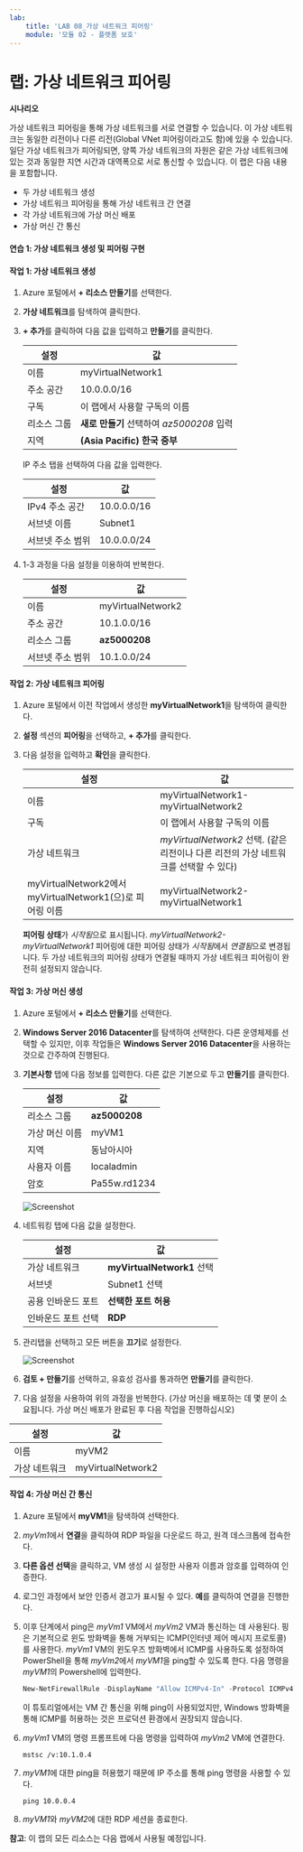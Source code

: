 ```yaml
---
lab:
    title: 'LAB 08_가상 네트워크 피어링'
    module: '모듈 02 - 플랫폼 보호'
---
```


# 랩: 가상 네트워크 피어링

**시나리오**

가상 네트워크 피어링을 통해 가상 네트워크를 서로 연결할 수 있습니다. 이 가상 네트워크는 동일한 리전이나 다른 리전(Global VNet 피어링이라고도 함)에 있을 수 있습니다. 일단 가상 네트워크가 피어링되면, 양쪽 가상 네트워크의 자원은 같은 가상 네트워크에 있는 것과 동일한 지연 시간과 대역폭으로 서로 통신할 수 있습니다. 이 랩은 다음 내용을 포함합니다.

- 두 가상 네트워크 생성
- 가상 네트워크 피어링을 통해 가상 네트워크 간 연결 
- 각 가상 네트워크에 가상 머신 배포
- 가상 머신 간 통신


#### 연습 1: 가상 네트워크 생성 및 피어링 구현

#### 작업 1: 가상 네트워크 생성

1.  Azure 포털에서 **+ 리소스 만들기**를 선택한다.

2.  **가상 네트워크**를 탐색하여 클릭한다.

3.  **+ 추가**를 클릭하여 다음 값을 입력하고 **만들기**를 클릭한다. 

    |설정|값|
    |---|---|
    |이름|myVirtualNetwork1|
    |주소 공간|10.0.0.0/16|
    |구독| 이 랩에서 사용할 구독의 이름 |
    |리소스 그룹| **새로 만들기** 선택하여 *az5000208* 입력|
    |지역| **(Asia Pacific) 한국 중부**|

    IP 주소 탭을 선택하여 다음 값을 입력한다. 

    |설정|값|
    |---|---|
    |IPv4 주소 공간|10.0.0.0/16|
    |서브넷 이름|Subnet1|
    |서브넷 주소 범위|10.0.0.0/24|

4.  1-3 과정을 다음 설정을 이용하여 반복한다.

    |설정|값|
    |---|---|
    |이름|myVirtualNetwork2|
    |주소 공간|10.1.0.0/16|
    |리소스 그룹| **az5000208** |
    |서브넷 주소 범위|10.1.0.0/24|


#### 작업 2: 가상 네트워크 피어링

1.  Azure 포털에서 이전 작업에서 생성한 **myVirtualNetwork1**을 탐색하여 클릭한다.

2.  **설정** 섹션의 **피어링**을 선택하고, **+ 추가**를 클릭한다.

3.  다음 설정을 입력하고 **확인**을 클릭한다. 

    |설정|값|
    |---|---|
    |이름|myVirtualNetwork1-myVirtualNetwork2|
    |구독| 이 랩에서 사용할 구독의 이름 |
    |가상 네트워크|*myVirtualNetwork2* 선택. (같은 리전이나 다른 리전의 가상 네트워크를 선택할 수 있다) |
    |myVirtualNetwork2에서 myVirtualNetwork1(으)로 피어링 이름|myVirtualNetwork2-myVirtualNetwork1|

    **피어링 상태**가 *시작됨*으로 표시됩니다. 
    *myVirtualNetwork2-myVirtualNetwork1* 피어링에 대한 피어링 상태가 *시작됨*에서 *연결됨*으로 변경됩니다. 두 가상 네트워크의 피어링 상태가 연결될 때까지 가상 네트워크 피어링이 완전히 설정되지 않습니다.
    

#### 작업 3: 가상 머신 생성

1.  Azure 포털에서 **+ 리소스 만들기**를 선택한다.

2.  **Windows Server 2016 Datacenter**를 탐색하여 선택한다. 다른 운영체제를 선택할 수 있지만, 이후 작업들은 **Windows Server 2016 Datacenter**을 사용하는 것으로 간주하여 진행된다. 

3.  **기본사항** 탭에 다음 정보를 입력한다. 다른 값은 기본으로 두고 **만들기**를 클릭한다. 

    |설정|값|
    |---|---|
    |리소스 그룹| **az5000208**|
    |가상 머신 이름|myVM1|
    |지역| 동남아시아|
    |사용자 이름| localadmin |
    |암호| Pa55w.rd1234 |
       
     ![Screenshot](../Media/Module-2/cb5ebafc-7225-416e-bb48-0643001b8fe8.png)
   
5.  네트워킹 탭에 다음 값을 설정한다. 

    |설정|값|
    |---|---|
    |가상 네트워크| **myVirtualNetwork1** 선택|
    |서브넷| Subnet1 선택|
    |공용 인바운드 포트| **선택한 포트 허용**|
    |인바운드 포트 선택| **RDP** |

1.  관리탭을 선택하고 모든 버튼을 **끄기**로 설정한다. 

     ![Screenshot](../Media/Module-2/4084f585-093d-465a-90b9-ebf85d57fb26.png)

6.  **검토 + 만들기**를 선택하고, 유효성 검사를 통과하면 **만들기**를 클릭한다.

1.  다음 설정을 사용하여 위의 과정을 반복한다. (가상 머신을 배포하는 데 몇 분이 소요됩니다. 가상 머신 배포가 완료된 후 다음 작업을 진행하십시오)

 |설정|값|
 |---|---|
 |이름 | myVM2|
 |가상 네트워크 | myVirtualNetwork2|


#### 작업 4: 가상 머신 간 통신

1.  Azure 포털에서 **myVM1**을 탐색하여 선택한다. 

2.  *myVm1*에서 **연결**을 클릭하여 RDP 파일을 다운로드 하고, 원격 데스크톱에 접속한다. 

4.  **다른 옵션 선택**을 클릭하고, VM 생성 시 설정한 사용자 이름과 암호를 입력하여 인증한다.

5.  로그인 과정에서 보안 인증서 경고가 표시될 수 있다. **예**를 클릭하여 연결을 진행한다. 

6.  이후 단계에서 ping은 *myVm1* VM에서 *myVm2* VM과 통신하는 데 사용된다. 핑은 기본적으로 윈도 방화벽을 통해 거부되는 ICMP(인터넷 제어 메시지 프로토콜)를 사용한다. *myVm1* VM의 윈도우즈 방화벽에서 ICMP를 사용하도록 설정하여 PowerShell을 통해 *myVm2*에서 *myVM1*을 ping할 수 있도록 한다. 다음 명령을 *myVM1*의 Powershell에 입력한다. 

    ```powershell
    New-NetFirewallRule -DisplayName "Allow ICMPv4-In" -Protocol ICMPv4
    ```
    
    이 튜토리얼에서는 VM 간 통신을 위해 ping이 사용되었지만, Windows 방화벽을 통해 ICMP를 허용하는 것은 프로덕션 환경에서 권장되지 않습니다. 

7.  *myVm1* VM의 명령 프롬프트에 다음 명령을 입력하여 *myVm2* VM에 연결한다.

    ```cli
    mstsc /v:10.1.0.4
    ```
    
8.  *myVM1*에 대한 ping을 허용했기 때문에 IP 주소를 통해 ping 명령을 사용할 수 있다. 

    ```cli
    ping 10.0.0.4
    ```
    
9.  *myVM1*와 *myVM2*에 대한 RDP 세션을 종료한다. 


**참고**: 이 랩의 모든 리소스는 다음 랩에서 사용될 예정입니다. 


